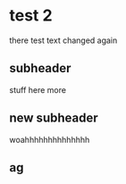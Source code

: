 # test 2

there
test text
changed again

## subheader

stuff here more

## new subheader
woahhhhhhhhhhhhhh

## ag
